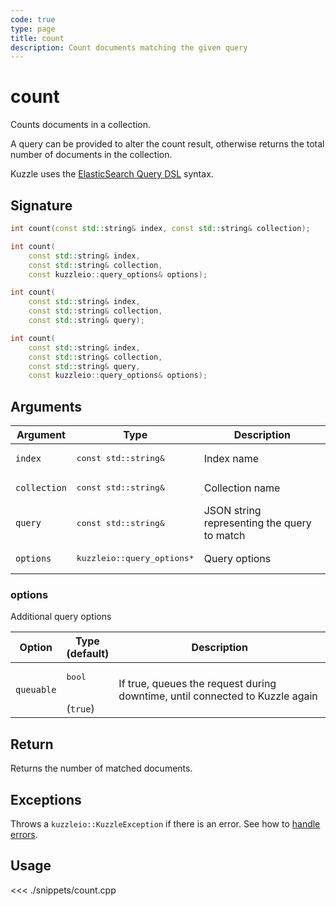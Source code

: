 ```yaml
---
code: true
type: page
title: count
description: Count documents matching the given query
---
```


# count

Counts documents in a collection.

A query can be provided to alter the count result, otherwise returns the total number of documents in the collection.

Kuzzle uses the [ElasticSearch Query DSL](https://www.elastic.co/guide/en/elasticsearch/reference/5.6/query-dsl.html) syntax.

## Signature

```cpp
int count(const std::string& index, const std::string& collection);

int count(
    const std::string& index,
    const std::string& collection,
    const kuzzleio::query_options& options);

int count(
    const std::string& index,
    const std::string& collection,
    const std::string& query);

int count(
    const std::string& index,
    const std::string& collection,
    const std::string& query,
    const kuzzleio::query_options& options);
```

## Arguments

| Argument     | Type                                 | Description                                 |
| ------------ | ------------------------------------ | ------------------------------------------- |
| `index`      | <pre>const std::string&</pre>        | Index name                                  |
| `collection` | <pre>const std::string&</pre>        | Collection name                             |
| `query`      | <pre>const std::string&</pre>        | JSON string representing the query to match |
| `options`    | <pre>kuzzleio::query_options\*</pre> | Query options                               |

### options

Additional query options

| Option     | Type<br/>(default)           | Description                                                                  |
| ---------- | ---------------------------- | ---------------------------------------------------------------------------- |
| `queuable` | <pre>bool</pre><br/>(`true`) | If true, queues the request during downtime, until connected to Kuzzle again |

## Return

Returns the number of matched documents.

## Exceptions

Throws a `kuzzleio::KuzzleException` if there is an error. See how to [handle errors](/sdk/cpp/1/error-handling).

## Usage

<<< ./snippets/count.cpp
